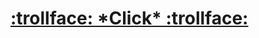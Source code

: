 # [:trollface: \*Click\* :trollface:](https://github.com/Miner-Bot/MinerBot/blob/Miner-Bot.github.io/s/e/c/r/e/t/:/UNLOCKED.md)
